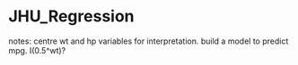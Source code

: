 # JHU_Regression


notes:  centre wt and hp variables for interpretation.
        build a model to predict mpg. 
        I(0.5^wt)?
